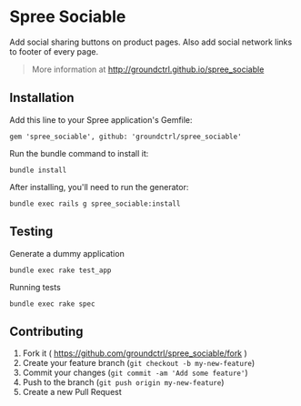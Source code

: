 # Spree Sociable

Add social sharing buttons on product pages. Also add social network links to footer of every page.

> More information at http://groundctrl.github.io/spree_sociable

## Installation

Add this line to your Spree application's Gemfile:

    gem 'spree_sociable', github: 'groundctrl/spree_sociable'

Run the bundle command to install it:

    bundle install

After installing, you'll need to run the generator:

    bundle exec rails g spree_sociable:install


## Testing

Generate a dummy application

    bundle exec rake test_app

Running tests

    bundle exec rake spec


## Contributing

1. Fork it ( https://github.com/groundctrl/spree_sociable/fork )
2. Create your feature branch (`git checkout -b my-new-feature`)
3. Commit your changes (`git commit -am 'Add some feature'`)
4. Push to the branch (`git push origin my-new-feature`)
5. Create a new Pull Request
